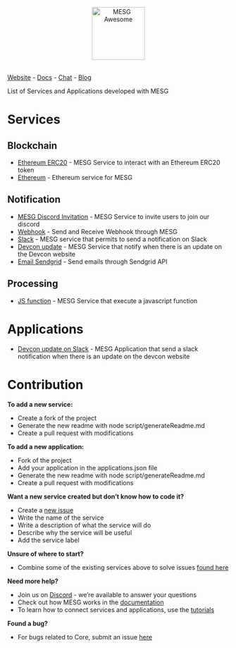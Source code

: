 <p align="center">
  <img src="https://cdn.rawgit.com/mesg-foundation/awesome/master/logo.svg" alt="MESG Awesome" height="120">
  <br/><br/>
</p>

[Website](https://mesg.com/) - [Docs](https://docs.mesg.com/) - [Chat](https://discordapp.com/invite/SaZ5HcE) - [Blog](https://medium.com/mesg)

List of Services and Applications developed with MESG

# Services

## Blockchain

- [Ethereum ERC20](https://github.com/mesg-foundation/service-ethereum-erc20) - MESG Service to interact with an Ethereum ERC20 token
- [Ethereum](https://github.com/mesg-foundation/service-ethereum) - Ethereum service for MESG

## Notification

- [MESG Discord Invitation](https://github.com/mesg-foundation/service-discord-invitation) - MESG Service to invite users to join our discord
- [Webhook](https://github.com/mesg-foundation/service-webhook) - Send and Receive Webhook through MESG
- [Slack](https://github.com/mesg-foundation/service-slack) - MESG service that permits to send a notification on Slack
- [Devcon update](https://github.com/mesg-foundation/service-devcon-update) - MESG Service that notify when there is an update on the Devcon website
- [Email Sendgrid](https://github.com/mesg-foundation/service-email-sendgrid.git) - Send emails through Sendgrid API

## Processing

- [JS function](https://github.com/mesg-foundation/service-js-function) - MESG Service that execute a javascript function

# Applications

- [Devcon update on Slack](https://github.com/mesg-foundation/application-devcon-update-on-slack) - MESG Application that send a slack notification when there is an update on the devcon website

# Contribution

**To add a new service:** 
- Create a fork of the project
- Generate the new readme with node script/generateReadme.md
- Create a pull request with modifications

**To add a new application:** 
- Fork of the project
- Add your application in the applications.json file
- Generate the new readme with node script/generateReadme.md
- Create a pull request with modifications

**Want a new service created but don’t know how to code it?** 
- Create a [new issue](https://github.com/mesg-foundation/awesome/issues/new)
- Write the name of the service
- Write a description of what the service will do
- Describe why the service will be useful
- Add the service label

**Unsure of where to start?** 
- Combine some of the existing services above to solve issues [found here](https://github.com/mesg-foundation/awesome/issues/new)

**Need more help?** 
- Join us on [Discord](https://discord.gg/SaZ5HcE) - we’re available to answer your questions
- Check out how MESG works in the [documentation](https://docs.mesg.com)
- To learn how to connect services and applications, use the [tutorials](https://tutorials.mesg.com)

**Found a bug?** 
- For bugs related to Core, submit an issue [here](https://github.com/mesg-foundation/core/issues)
